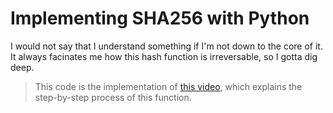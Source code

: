 # Implementing SHA256 with Python
I would not say that I understand something if I'm not down to the core of it.
It always facinates me how this hash function is irreversable, so I gotta dig deep.

>This code is the implementation of [this video](https://youtu.be/orIgy2MjqrA), which explains the step-by-step process of this function.
